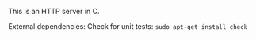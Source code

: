 This is an HTTP server in C.

External dependencies:
Check for unit tests: `sudo apt-get install check`